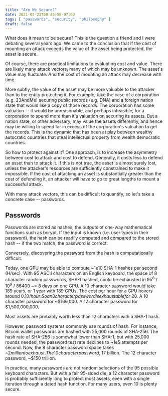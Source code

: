 ```yaml
---
title: "Are We Secure?"
date: 2021-03-23T00:45:58-07:00
tags: [ "passwords", "security", "philosophy" ]
draft: false
---
```


What does it mean to be secure? This is the question a friend and I were debating several years ago. We came to the conclusion that if the cost of mounting an attack exceeds the value of the asset being protected, the asset is secure.

Of course, there are practical limitations to evaluating cost and value. <!--more--> There are likely many attack vectors, many of which may be unknown. The asset's value may fluctuate. And the cost of mounting an attack may decrease with time.

More subtly, the value of the asset may be more valuable to the attacker than to the entity protecting it. For example, take the case of a corporation (e.g. 23AndMe) securing public records (e.g. DNA) and a foreign nation state that would like a copy of those records. The corporation has some valuation -- it would be unreasonable, and perhaps infeasible, for a corporation to spend more than it's valuation on securing its assets. But a nation state, or other adversary, may value the assets differently, and hence may be willing to spend far in excess of the corporation's valuation to get the records. This is the dynamic that has been at play between wealthy autocratic countries that steal intellectual property from wealth democratic countries.

So how to protect against it? One approach, is to increase the asymmetry between cost to attack and cost to defend. Generally, it costs less to defend an asset than to attack it. If this is not true, the asset is almost surely lost, unless the attacker's resources are sufficiently constrained to make it impossible. If the cost of attacking an asset is substantially greater than the cost of defending it, an attacker will have to go to great lengths to mount a successful attack.

With many attack vectors, this can be difficult to quantify, so let's take a concrete case -- passwords.

## Passwords

Passwords are stored as hashes, the outputs of one-way mathematical functions such as bcrypt. If the input is known (i.e. user types in their password), the hash can be readily computed and compared to the stored hash -- if the two match, the password is correct.

Conversely, discovering the password from the hash is computationally difficult.

Today, one GPU may be able to compute ~1e10 SHA-1 hashes per second (H/sec). With 95 ASCII characters on an English keyboard, the space of 8 character random passwords, SHA-1 hashed, could be exhausted in 95<sup>8</sup> / 10<sup>9</sup> / 86400 ~= 8 days on one GPU. A 10 character password would take 189 years, or 1 year with 189 GPUs. The cost per hour for a GPU hovers around $0.10 / hour. So an 8 character password is exhaustable for ~$20. A 10 character password for ~$166,000. A 12 character password for $1,500,000,000.

Most assets are probably worth less than 12 characters with a SHA-1 hash.

However, password systems commonly use rounds of hash. For instance, Bitcoin wallet passwords are hashed with 25,000 rounds of SHA-256. The hash rate of SHA-256 is somewhat lower than SHA-1, but with 25,000 rounds needed, the password test rate declines to ~1e5 attempts per second. Now, the 8 character password space takes ~$2 million to exhaust. The 10 character password, ~$17 billion. The 12 character password, ~$150 trillion.

In practice, many passwords are not random selections of the 95 possible keyboard characters. But with a fair 95-sided die, a 12 character password is probably sufficiently long to protect most assets, even with a single iteration through a dated hash function. For many users, even 10 is plenty secure.
